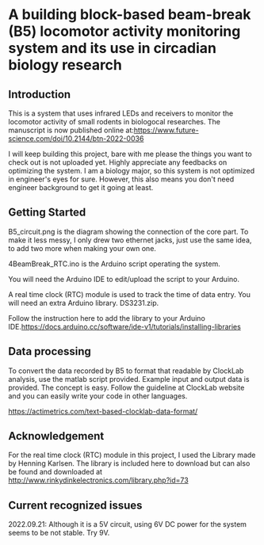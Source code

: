 # A building block-based beam-break (B5) locomotor activity monitoring system and its use in circadian biology research
## Introduction
This is a system that uses infrared LEDs and receivers to monitor the locomotor activity of small rodents in biologocal researches.
The manuscript is now published online at:https://www.future-science.com/doi/10.2144/btn-2022-0036

I will keep building this project, bare with me please the things you want to check out is not uploaded yet. Highly appreciate any feedbacks on optimizing the system. I am a biology major, so this system is not optimized in engineer's eyes for sure. However, this also means you don't need engineer background to get it going at least.

## Getting Started
B5_circuit.png is the diagram showing the connection of the core part. To make it less messy, I only drew two ethernet jacks, just use the same idea, to add two more when making your own one.

4BeamBreak_RTC.ino is the Arduino script operating the system.

You will need the Arduino IDE to edit/upload the script to your Arduino.

A real time clock (RTC) module is used to track the time of data entry. You will need an extra Arduino library. DS3231.zip.

Follow the instruction here to add the library to your Arduino IDE.https://docs.arduino.cc/software/ide-v1/tutorials/installing-libraries

## Data processing
To convert the data recorded by B5 to format that readable by ClockLab analysis, use the matlab script provided. Example input and output data is provided. The concept is easy. Follow the guideline at ClockLab website and you can easily write your code in other languages.

https://actimetrics.com/text-based-clocklab-data-format/


## Acknowledgement
For the real time clock (RTC) module in this project, I used the Library made by Henning Karlsen. The library is included here to download but can also be found and downloaded at http://www.rinkydinkelectronics.com/library.php?id=73

## Current recognized issues
2022.09.21: Although it is a 5V circuit, using 6V DC power for the system seems to be not stable. Try 9V.
